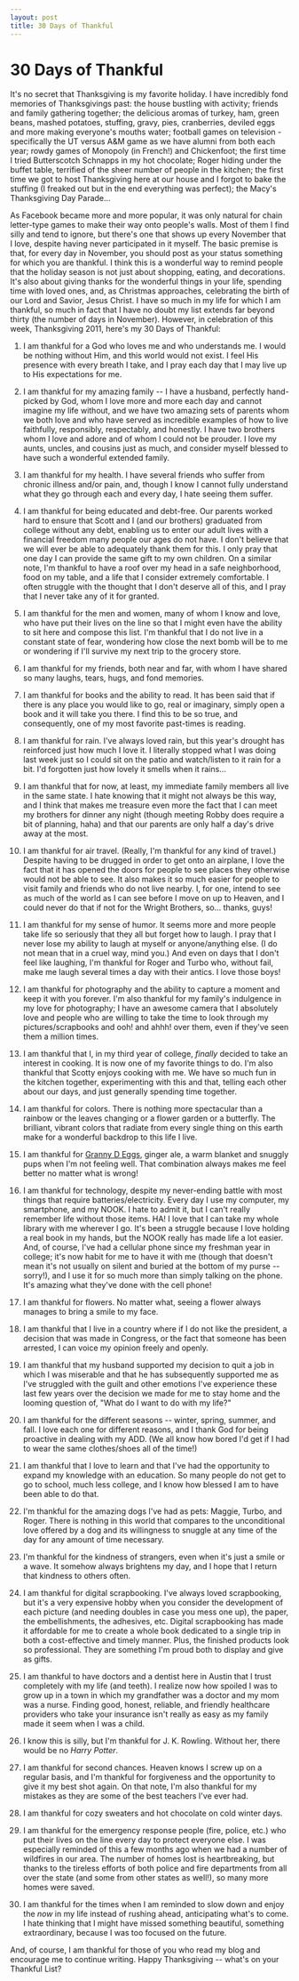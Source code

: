 ```yaml
---
layout: post
title: 30 Days of Thankful
---
```


30 Days of Thankful
===================

It's no secret that Thanksgiving is my favorite holiday. I have incredibly fond memories of Thanksgivings past: the house bustling with activity; friends and family gathering together; the delicious 
aromas of turkey, ham, green beans, mashed potatoes, stuffing, gravy, pies, cranberries, deviled eggs and more making everyone's mouths water; football games on television - specifically
the UT versus A&M game as we have alumni from both each year; rowdy games of Monopoly (in French!) and Chickenfoot; the first time I tried Butterscotch Schnapps in my hot chocolate; Roger 
hiding under the buffet table, terrified of the sheer number of people in the kitchen; the first time we got to host Thanksgiving here at our house and I forgot to bake the stuffing (I 
freaked out but in the end everything was perfect); the Macy's Thanksgiving Day Parade...

As Facebook became more and more popular, it was only natural for chain letter-type games to make their way onto people's walls. Most of them I find silly and tend to ignore, but there's one 
that shows up every November that I love, despite having never participated in it myself. The basic premise is that, for every day in November, you should post as your status something for 
which you are thankful. I think this is a wonderful way to remind people that the holiday season is not just about shopping, eating, and decorations. It's also about giving thanks for the 
wonderful things in your life, spending time with loved ones, and, as Christmas approaches, celebrating the birth of our Lord and Savior, Jesus Christ. I have so much in my life for which 
I am thankful, so much in fact that I have no doubt my list extends far beyond thirty (the number of days in November). However, in celebration of this week, Thanksgiving 2011, here's my 
30 Days of Thankful:

1. I am thankful for a God who loves me and who understands me. I would be nothing without Him, and this world would not exist. I feel His presence with every breath I take, and I pray 
each day that I may live up to His expectations for me. 

1. I am thankful for my amazing family -- I have a husband, perfectly hand-picked by God, whom I love more and more each day and cannot imagine my life without, and we have two amazing sets 
of parents whom we both love and who have served as incredible examples of how to live faithfully, responsibly, respectably, and honestly. I have two brothers whom I love and adore and of 
whom I could not be prouder. I love my aunts, uncles, and cousins just as much, and consider myself blessed to have such a wonderful extended family. 

1. I am thankful for my health. I have several friends who suffer from chronic illness and/or pain, and, though I know I cannot fully understand what they go through each and every day, I 
hate seeing them suffer. 

1. I am thankful for being educated and debt-free. Our parents worked hard to ensure that Scott and I (and our brothers) graduated from college without any debt, enabling us to enter our adult lives 
with a financial freedom many people our ages do not have. I don't believe that we will ever be able to adequately thank them for this. I only pray that one day I can provide the same gift
to my own children. On a similar note, I'm thankful to have a roof over my head in a safe neighborhood, food on my table, and a life that I consider extremely comfortable. I often struggle 
with the thought that I don't deserve all of this, and I pray that I never take any of it for granted. 

1. I am thankful for the men and women, many of whom I know and love, who have put their lives on the line so that I might even have the ability to sit here and compose this list.
I'm thankful that I do not live in a constant state of fear, wondering how close the next bomb will be to me or wondering if I'll survive my next trip to the grocery store.

1. I am thankful for my friends, both near and far, with whom I have shared so many laughs, tears, hugs, and fond memories. 

1. I am thankful for books and the ability to read. It has been said that if there is any place you would like to go, real or imaginary, simply open a book and it will take you there. I find
this to be so true, and consequently, one of my most favorite past-times is reading.

1. I am thankful for rain. I've always loved rain, but this year's drought has reinforced just how much I love it. I literally stopped what I was doing last week just so I could sit on the 
patio and watch/listen to it rain for a bit. I'd forgotten just how lovely it smells when it rains...

1. I am thankful that for now, at least, my immediate family members all live in the same state. I hate knowing that it might not always be this way, and I think that makes me treasure even more the fact
that I can meet my brothers for dinner any night (though meeting Robby does require a bit of planning, haha) and that our parents are only half a day's drive away at the most. 

1. I am thankful for air travel. (Really, I'm thankful for any kind of travel.) Despite having to be drugged in order to get onto an airplane, I love the fact that it has opened the doors for 
people to see places they otherwise would not be able to see. It also makes it so much easier for people to visit family and friends who do not live nearby. I, for one, intend to see as 
much of the world as I can see before I move on up to Heaven, and I could never do that if not for the Wright Brothers, so... thanks, guys!

1. I am thankful for my sense of humor. It seems more and more people take life so seriously that they all but forget how to laugh. I pray that I never lose my ability to laugh at myself or
anyone/anything else. (I do not mean that in a cruel way, mind you.) And even on days that I don't feel like laughing, I'm thankful for Roger and Turbo who, without fail, make me laugh 
several times a day with their antics. I love those boys!

1. I am thankful for photography and the ability to capture a moment and keep it with you forever. I'm also thankful for my family's indulgence in my love for photography; I have an awesome
camera that I absolutely love and people who are willing to take the time to look through my pictures/scrapbooks and ooh! and ahhh! over them, even if they've seen them a million times. 

1. I am thankful that I, in my third year of college, *finally* decided to take an interest in cooking. It is now one of my favorite things to do. I'm also thankful that Scotty enjoys 
cooking with me. We have so much fun in the kitchen together, experimenting with this and that, telling each other about our days, and just generally spending time together. 

1. I am thankful for colors. There is nothing more spectacular than a rainbow or the leaves changing or a flower garden or a butterfly. The brilliant, vibrant colors that radiate from every
single thing on this earth make for a wonderful backdrop to this life I live. 

1. I am thankful for [Granny D Eggs](http://worldsmyoyster.com/eats/entrees/2011/11/16/grannyd.html), ginger ale, a warm blanket and snuggly pups when I'm not feeling well. That combination always makes me feel better no matter what is wrong!

1. I am thankful for technology, despite my never-ending battle with most things that require batteries/electricity. Every day I use my computer, my smartphone, and my NOOK.
I hate to admit it, but I can't really remember life without those items. HA! I love that I can take my whole library with me wherever I go. It's been a struggle because I love holding a 
real book in my hands, but the NOOK really has made life a lot easier. And, of course, I've had a cellular phone since my freshman year in college; it's now habit for me to have it with me 
(though that doesn't mean it's not usually on silent and buried at the bottom of my purse -- sorry!), and I use it for so much more than simply talking on the phone. It's amazing what they've
done with the cell phone!

1. I am thankful for flowers. No matter what, seeing a flower always manages to bring a smile to my face. 

1. I am thankful that I live in a country where if I do not like the president, a decision that was made in Congress, or the fact that someone has been arrested, I can voice my opinion 
freely and openly. 

1. I am thankful that my husband supported my decision to quit a job in which I was miserable and that he has subsequently supported me as I've struggled with the guilt and other emotions
I've experience these last few years over the decision we made for me to stay home and the looming question of, "What do I want to do with my life?"

1. I am thankful for the different seasons -- winter, spring, summer, and fall. I love each one for different reasons, and I thank God for being proactive in dealing with my ADD. (We all know 
how bored I'd get if I had to wear the same clothes/shoes all of the time!)

1. I am thankful that I love to learn and that I've had the opportunity to expand my knowledge with an education. So many people do not get to go to school, much less college, and I know 
how blessed I am to have been able to do that. 

1. I'm thankful for the amazing dogs I've had as pets: Maggie, Turbo, and Roger. There is nothing in this world that compares to the unconditional love offered by a dog and its willingness
to snuggle at any time of the day for any amount of time necessary. 

1. I'm thankful for the kindness of strangers, even when it's just a smile or a wave. It somehow always brightens my day, and I hope that I return that kindness to others often. 

1. I am thankful for digital scrapbooking. I've always loved scrapbooking, but it's a very expensive hobby when you consider the development of each picture (and needing doubles in case you
mess one up), the paper, the embellishments, the adhesives, etc. Digital scrapbooking has made it affordable for me to create a whole book dedicated to a single trip in both a cost-effective 
and timely manner. Plus, the finished products look so professional. They are something I'm proud both to display and give as gifts. 

1. I am thankful to have doctors and a dentist here in Austin that I trust completely with my life (and teeth). I realize now how spoiled I was to grow up in a town in which my grandfather 
was a doctor and my mom was a nurse. Finding good, honest, reliable, and friendly healthcare providers who take your insurance isn't really as easy as my family made it seem when I was a child.

1. I know this is silly, but I'm thankful for J. K. Rowling. Without her, there would be no _Harry Potter_. 

1. I am thankful for second chances. Heaven knows I screw up on a regular basis, and I'm thankful for forgiveness and the opportunity to give it my best shot again. On that note, I'm also 
thankful for my mistakes as they are some of the best teachers I've ever had. 

1. I am thankful for cozy sweaters and hot chocolate on cold winter days.

1. I am thankful for the emergency response people (fire, police, etc.) who put their lives on the line every day to protect everyone else. I was especially reminded of this a few months ago when we had a number 
of wildfires in our area. The number of homes lost is heartbreaking, but thanks to the tireless efforts of both police and fire departments from all over the state (and some from other states as well!), so 
many more homes were saved. 

1. I am thankful for the times when I am reminded to slow down and enjoy the _now_ in my life instead of rushing ahead, anticipating what's to come. I hate thinking that I might have missed something 
beautiful, something extraordinary, because I was too focused on the future. 

And, of course, I am thankful for those of you who read my blog and encourage me to continue writing. Happy Thanksgiving -- what's on your Thankful List?